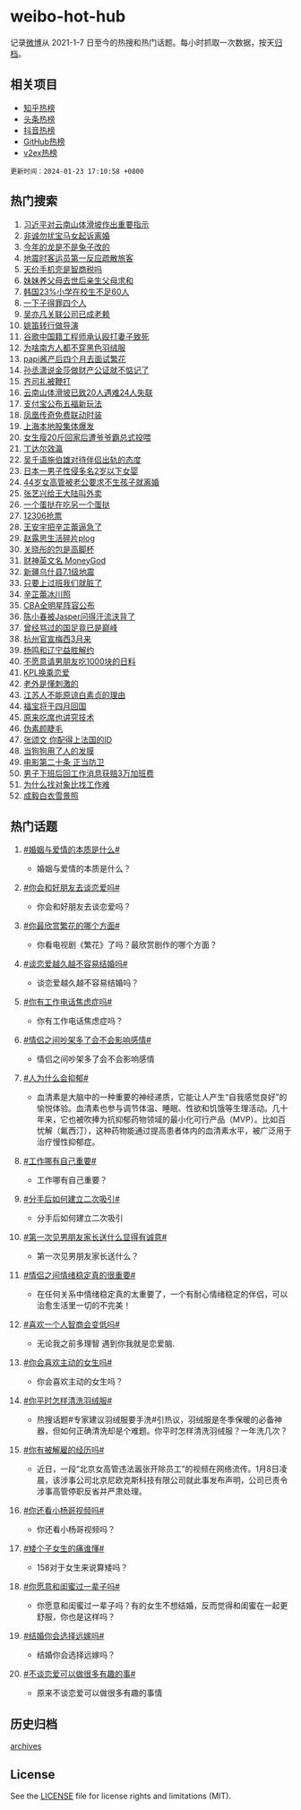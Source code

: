 # weibo-hot-hub

记录[微博](https://www.weibo.com)从 2021-1-7 日至今的热搜和热门话题。每小时抓取一次数据，按天[归档](archives)。

## 相关项目

- [知乎热榜](https://github.com/lonnyzhang423/zhihu-hot-hub)
- [头条热榜](https://github.com/lonnyzhang423/toutiao-hot-hub)
- [抖音热榜](https://github.com/lonnyzhang423/douyin-hot-hub)
- [GitHub热榜](https://github.com/lonnyzhang423/github-hot-hub)
- [v2ex热榜](https://github.com/lonnyzhang423/v2ex-hot-hub)


`更新时间：2024-01-23 17:10:58 +0800`

## 热门搜索

1. [习近平对云南山体滑坡作出重要指示](https://m.weibo.cn/search?containerid=100103type%3D1%26t%3D10%26q%3D%23%E4%B9%A0%E8%BF%91%E5%B9%B3%E5%AF%B9%E4%BA%91%E5%8D%97%E5%B1%B1%E4%BD%93%E6%BB%91%E5%9D%A1%E4%BD%9C%E5%87%BA%E9%87%8D%E8%A6%81%E6%8C%87%E7%A4%BA%23&stream_entry_id=51&isnewpage=1&extparam=seat%3D1%26c_type%3D51%26filter_type%3Drealtimehot%26pos%3D0%26cate%3D10103%26q%3D%2523%25E4%25B9%25A0%25E8%25BF%2591%25E5%25B9%25B3%25E5%25AF%25B9%25E4%25BA%2591%25E5%258D%2597%25E5%25B1%25B1%25E4%25BD%2593%25E6%25BB%2591%25E5%259D%25A1%25E4%25BD%259C%25E5%2587%25BA%25E9%2587%258D%25E8%25A6%2581%25E6%258C%2587%25E7%25A4%25BA%2523%26dgr%3D0%26stream_entry_id%3D51%26display_time%3D1706001057%26pre_seqid%3D170600105744890563217)
1. [非诚勿扰宝马女起诉离婚](https://m.weibo.cn/search?containerid=100103type%3D1%26t%3D10%26q%3D%E9%9D%9E%E8%AF%9A%E5%8B%BF%E6%89%B0%E5%AE%9D%E9%A9%AC%E5%A5%B3%E8%B5%B7%E8%AF%89%E7%A6%BB%E5%A9%9A&stream_entry_id=31&isnewpage=1&extparam=seat%3D1%26filter_type%3Drealtimehot%26realpos%3D1%26flag%3D1%26dgr%3D0%26stream_entry_id%3D31%26c_type%3D31%26pos%3D0%26cate%3D5001%26q%3D%25E9%259D%259E%25E8%25AF%259A%25E5%258B%25BF%25E6%2589%25B0%25E5%25AE%259D%25E9%25A9%25AC%25E5%25A5%25B3%25E8%25B5%25B7%25E8%25AF%2589%25E7%25A6%25BB%25E5%25A9%259A%26band_rank%3D1%26lcate%3D5001%26display_time%3D1706001057%26pre_seqid%3D170600105744890563217)
1. [今年的龙是不是兔子改的](https://m.weibo.cn/search?containerid=100103type%3D1%26t%3D10%26q%3D%23%E4%BB%8A%E5%B9%B4%E7%9A%84%E9%BE%99%E6%98%AF%E4%B8%8D%E6%98%AF%E5%85%94%E5%AD%90%E6%94%B9%E7%9A%84%23&stream_entry_id=31&isnewpage=1&extparam=seat%3D1%26filter_type%3Drealtimehot%26realpos%3D2%26flag%3D2%26dgr%3D0%26stream_entry_id%3D31%26c_type%3D31%26pos%3D1%26cate%3D5001%26q%3D%2523%25E4%25BB%258A%25E5%25B9%25B4%25E7%259A%2584%25E9%25BE%2599%25E6%2598%25AF%25E4%25B8%258D%25E6%2598%25AF%25E5%2585%2594%25E5%25AD%2590%25E6%2594%25B9%25E7%259A%2584%2523%26band_rank%3D2%26lcate%3D5001%26display_time%3D1706001057%26pre_seqid%3D170600105744890563217)
1. [地震时客运员第一反应疏散旅客](https://m.weibo.cn/search?containerid=100103type%3D1%26t%3D10%26q%3D%23%E5%9C%B0%E9%9C%87%E6%97%B6%E5%AE%A2%E8%BF%90%E5%91%98%E7%AC%AC%E4%B8%80%E5%8F%8D%E5%BA%94%E7%96%8F%E6%95%A3%E6%97%85%E5%AE%A2%23&stream_entry_id=31&isnewpage=1&extparam=seat%3D1%26filter_type%3Drealtimehot%26realpos%3D3%26flag%3D32768%26dgr%3D0%26stream_entry_id%3D31%26c_type%3D31%26pos%3D2%26cate%3D5001%26q%3D%2523%25E5%259C%25B0%25E9%259C%2587%25E6%2597%25B6%25E5%25AE%25A2%25E8%25BF%2590%25E5%2591%2598%25E7%25AC%25AC%25E4%25B8%2580%25E5%258F%258D%25E5%25BA%2594%25E7%2596%258F%25E6%2595%25A3%25E6%2597%2585%25E5%25AE%25A2%2523%26band_rank%3D3%26lcate%3D5001%26display_time%3D1706001057%26pre_seqid%3D170600105744890563217)
1. [天价手机壳是智商税吗](https://m.weibo.cn/search?containerid=100103type%3D1%26t%3D10%26q%3D%23%E5%A4%A9%E4%BB%B7%E6%89%8B%E6%9C%BA%E5%A3%B3%E6%98%AF%E6%99%BA%E5%95%86%E7%A8%8E%E5%90%97%23&stream_entry_id=31&isnewpage=1&extparam=seat%3D1%26filter_type%3Drealtimehot%26is_ad_pos%3D1%26dgr%3D0%26stream_entry_id%3D31%26adid%3D219832%26c_type%3D31%26pos%3D3%26cate%3D5001%26q%3D%2523%25E5%25A4%25A9%25E4%25BB%25B7%25E6%2589%258B%25E6%259C%25BA%25E5%25A3%25B3%25E6%2598%25AF%25E6%2599%25BA%25E5%2595%2586%25E7%25A8%258E%25E5%2590%2597%2523%26band_rank%3D4%26lcate%3D5001%26display_time%3D1706001057%26pre_seqid%3D170600105744890563217)
1. [妹妹养父母去世后亲生父母求和](https://m.weibo.cn/search?containerid=100103type%3D1%26t%3D10%26q%3D%E5%A6%B9%E5%A6%B9%E5%85%BB%E7%88%B6%E6%AF%8D%E5%8E%BB%E4%B8%96%E5%90%8E%E4%BA%B2%E7%94%9F%E7%88%B6%E6%AF%8D%E6%B1%82%E5%92%8C&stream_entry_id=31&isnewpage=1&extparam=seat%3D1%26filter_type%3Drealtimehot%26realpos%3D4%26flag%3D1%26dgr%3D0%26stream_entry_id%3D31%26c_type%3D31%26pos%3D4%26cate%3D5001%26q%3D%25E5%25A6%25B9%25E5%25A6%25B9%25E5%2585%25BB%25E7%2588%25B6%25E6%25AF%258D%25E5%258E%25BB%25E4%25B8%2596%25E5%2590%258E%25E4%25BA%25B2%25E7%2594%259F%25E7%2588%25B6%25E6%25AF%258D%25E6%25B1%2582%25E5%2592%258C%26band_rank%3D4%26lcate%3D5001%26display_time%3D1706001057%26pre_seqid%3D170600105744890563217)
1. [韩国23%小学在校生不足60人](https://m.weibo.cn/search?containerid=100103type%3D1%26t%3D10%26q%3D%23%E9%9F%A9%E5%9B%BD23%25%E5%B0%8F%E5%AD%A6%E5%9C%A8%E6%A0%A1%E7%94%9F%E4%B8%8D%E8%B6%B360%E4%BA%BA%23&stream_entry_id=31&isnewpage=1&extparam=seat%3D1%26filter_type%3Drealtimehot%26realpos%3D5%26flag%3D1%26dgr%3D0%26stream_entry_id%3D31%26c_type%3D31%26pos%3D5%26cate%3D5001%26q%3D%2523%25E9%259F%25A9%25E5%259B%25BD23%2525%25E5%25B0%258F%25E5%25AD%25A6%25E5%259C%25A8%25E6%25A0%25A1%25E7%2594%259F%25E4%25B8%258D%25E8%25B6%25B360%25E4%25BA%25BA%2523%26band_rank%3D5%26lcate%3D5001%26display_time%3D1706001057%26pre_seqid%3D170600105744890563217)
1. [一下子得罪四个人](https://m.weibo.cn/search?containerid=100103type%3D1%26t%3D10%26q%3D%E4%B8%80%E4%B8%8B%E5%AD%90%E5%BE%97%E7%BD%AA%E5%9B%9B%E4%B8%AA%E4%BA%BA&stream_entry_id=31&isnewpage=1&extparam=seat%3D1%26filter_type%3Drealtimehot%26realpos%3D6%26flag%3D2%26dgr%3D0%26stream_entry_id%3D31%26c_type%3D31%26pos%3D6%26cate%3D5001%26q%3D%25E4%25B8%2580%25E4%25B8%258B%25E5%25AD%2590%25E5%25BE%2597%25E7%25BD%25AA%25E5%259B%259B%25E4%25B8%25AA%25E4%25BA%25BA%26band_rank%3D6%26lcate%3D5001%26display_time%3D1706001057%26pre_seqid%3D170600105744890563217)
1. [吴亦凡关联公司已成老赖](https://m.weibo.cn/search?containerid=100103type%3D1%26t%3D10%26q%3D%23%E5%90%B4%E4%BA%A6%E5%87%A1%E5%85%B3%E8%81%94%E5%85%AC%E5%8F%B8%E5%B7%B2%E6%88%90%E8%80%81%E8%B5%96%23&stream_entry_id=31&isnewpage=1&extparam=seat%3D1%26filter_type%3Drealtimehot%26realpos%3D7%26flag%3D1%26dgr%3D0%26stream_entry_id%3D31%26c_type%3D31%26pos%3D7%26cate%3D5001%26q%3D%2523%25E5%2590%25B4%25E4%25BA%25A6%25E5%2587%25A1%25E5%2585%25B3%25E8%2581%2594%25E5%2585%25AC%25E5%258F%25B8%25E5%25B7%25B2%25E6%2588%2590%25E8%2580%2581%25E8%25B5%2596%2523%26band_rank%3D7%26lcate%3D5001%26display_time%3D1706001057%26pre_seqid%3D170600105744890563217)
1. [姚笛转行做导演](https://m.weibo.cn/search?containerid=100103type%3D1%26t%3D10%26q%3D%E5%A7%9A%E7%AC%9B%E8%BD%AC%E8%A1%8C%E5%81%9A%E5%AF%BC%E6%BC%94&stream_entry_id=31&isnewpage=1&extparam=seat%3D1%26filter_type%3Drealtimehot%26realpos%3D8%26flag%3D1%26dgr%3D0%26stream_entry_id%3D31%26c_type%3D31%26pos%3D8%26cate%3D5001%26q%3D%25E5%25A7%259A%25E7%25AC%259B%25E8%25BD%25AC%25E8%25A1%258C%25E5%2581%259A%25E5%25AF%25BC%25E6%25BC%2594%26band_rank%3D8%26lcate%3D5001%26display_time%3D1706001057%26pre_seqid%3D170600105744890563217)
1. [谷歌中国籍工程师承认殴打妻子致死](https://m.weibo.cn/search?containerid=100103type%3D1%26t%3D10%26q%3D%23%E8%B0%B7%E6%AD%8C%E4%B8%AD%E5%9B%BD%E7%B1%8D%E5%B7%A5%E7%A8%8B%E5%B8%88%E6%89%BF%E8%AE%A4%E6%AE%B4%E6%89%93%E5%A6%BB%E5%AD%90%E8%87%B4%E6%AD%BB%23&stream_entry_id=31&isnewpage=1&extparam=seat%3D1%26filter_type%3Drealtimehot%26realpos%3D9%26flag%3D0%26dgr%3D0%26stream_entry_id%3D31%26c_type%3D31%26pos%3D9%26cate%3D5001%26q%3D%2523%25E8%25B0%25B7%25E6%25AD%258C%25E4%25B8%25AD%25E5%259B%25BD%25E7%25B1%258D%25E5%25B7%25A5%25E7%25A8%258B%25E5%25B8%2588%25E6%2589%25BF%25E8%25AE%25A4%25E6%25AE%25B4%25E6%2589%2593%25E5%25A6%25BB%25E5%25AD%2590%25E8%2587%25B4%25E6%25AD%25BB%2523%26band_rank%3D9%26lcate%3D5001%26display_time%3D1706001057%26pre_seqid%3D170600105744890563217)
1. [为啥南方人都不穿黑色羽绒服](https://m.weibo.cn/search?containerid=100103type%3D1%26t%3D10%26q%3D%23%E4%B8%BA%E5%95%A5%E5%8D%97%E6%96%B9%E4%BA%BA%E9%83%BD%E4%B8%8D%E7%A9%BF%E9%BB%91%E8%89%B2%E7%BE%BD%E7%BB%92%E6%9C%8D%23&stream_entry_id=31&isnewpage=1&extparam=seat%3D1%26filter_type%3Drealtimehot%26realpos%3D10%26flag%3D0%26dgr%3D0%26stream_entry_id%3D31%26c_type%3D31%26pos%3D10%26cate%3D5001%26q%3D%2523%25E4%25B8%25BA%25E5%2595%25A5%25E5%258D%2597%25E6%2596%25B9%25E4%25BA%25BA%25E9%2583%25BD%25E4%25B8%258D%25E7%25A9%25BF%25E9%25BB%2591%25E8%2589%25B2%25E7%25BE%25BD%25E7%25BB%2592%25E6%259C%258D%2523%26band_rank%3D10%26lcate%3D5001%26display_time%3D1706001057%26pre_seqid%3D170600105744890563217)
1. [papi酱产后四个月去面试繁花](https://m.weibo.cn/search?containerid=100103type%3D1%26t%3D10%26q%3D%23papi%E9%85%B1%E4%BA%A7%E5%90%8E%E5%9B%9B%E4%B8%AA%E6%9C%88%E5%8E%BB%E9%9D%A2%E8%AF%95%E7%B9%81%E8%8A%B1%23&stream_entry_id=31&isnewpage=1&extparam=seat%3D1%26filter_type%3Drealtimehot%26realpos%3D11%26flag%3D2%26dgr%3D0%26stream_entry_id%3D31%26c_type%3D31%26pos%3D11%26cate%3D5001%26q%3D%2523papi%25E9%2585%25B1%25E4%25BA%25A7%25E5%2590%258E%25E5%259B%259B%25E4%25B8%25AA%25E6%259C%2588%25E5%258E%25BB%25E9%259D%25A2%25E8%25AF%2595%25E7%25B9%2581%25E8%258A%25B1%2523%26band_rank%3D11%26lcate%3D5001%26display_time%3D1706001057%26pre_seqid%3D170600105744890563217)
1. [孙丞潇说金莎做财产公证就不惦记了](https://m.weibo.cn/search?containerid=100103type%3D1%26t%3D10%26q%3D%23%E5%AD%99%E4%B8%9E%E6%BD%87%E8%AF%B4%E9%87%91%E8%8E%8E%E5%81%9A%E8%B4%A2%E4%BA%A7%E5%85%AC%E8%AF%81%E5%B0%B1%E4%B8%8D%E6%83%A6%E8%AE%B0%E4%BA%86%23&stream_entry_id=31&isnewpage=1&extparam=seat%3D1%26filter_type%3Drealtimehot%26realpos%3D12%26flag%3D2%26dgr%3D0%26stream_entry_id%3D31%26c_type%3D31%26pos%3D12%26cate%3D5001%26q%3D%2523%25E5%25AD%2599%25E4%25B8%259E%25E6%25BD%2587%25E8%25AF%25B4%25E9%2587%2591%25E8%258E%258E%25E5%2581%259A%25E8%25B4%25A2%25E4%25BA%25A7%25E5%2585%25AC%25E8%25AF%2581%25E5%25B0%25B1%25E4%25B8%258D%25E6%2583%25A6%25E8%25AE%25B0%25E4%25BA%2586%2523%26band_rank%3D12%26lcate%3D5001%26display_time%3D1706001057%26pre_seqid%3D170600105744890563217)
1. [齐司礼被鞭打](https://m.weibo.cn/search?containerid=100103type%3D1%26t%3D10%26q%3D%E9%BD%90%E5%8F%B8%E7%A4%BC%E8%A2%AB%E9%9E%AD%E6%89%93&stream_entry_id=31&isnewpage=1&extparam=seat%3D1%26filter_type%3Drealtimehot%26realpos%3D13%26flag%3D1%26dgr%3D0%26stream_entry_id%3D31%26c_type%3D31%26pos%3D13%26cate%3D5001%26q%3D%25E9%25BD%2590%25E5%258F%25B8%25E7%25A4%25BC%25E8%25A2%25AB%25E9%259E%25AD%25E6%2589%2593%26band_rank%3D13%26lcate%3D5001%26display_time%3D1706001057%26pre_seqid%3D170600105744890563217)
1. [云南山体滑坡已致20人遇难24人失联](https://m.weibo.cn/search?containerid=100103type%3D1%26t%3D10%26q%3D%23%E4%BA%91%E5%8D%97%E5%B1%B1%E4%BD%93%E6%BB%91%E5%9D%A1%E5%B7%B2%E8%87%B420%E4%BA%BA%E9%81%87%E9%9A%BE24%E4%BA%BA%E5%A4%B1%E8%81%94%23&stream_entry_id=31&isnewpage=1&extparam=seat%3D1%26filter_type%3Drealtimehot%26realpos%3D14%26flag%3D1%26dgr%3D0%26stream_entry_id%3D31%26c_type%3D31%26pos%3D14%26cate%3D5001%26q%3D%2523%25E4%25BA%2591%25E5%258D%2597%25E5%25B1%25B1%25E4%25BD%2593%25E6%25BB%2591%25E5%259D%25A1%25E5%25B7%25B2%25E8%2587%25B420%25E4%25BA%25BA%25E9%2581%2587%25E9%259A%25BE24%25E4%25BA%25BA%25E5%25A4%25B1%25E8%2581%2594%2523%26band_rank%3D14%26lcate%3D5001%26display_time%3D1706001057%26pre_seqid%3D170600105744890563217)
1. [支付宝公布五福新玩法](https://m.weibo.cn/search?containerid=100103type%3D1%26t%3D10%26q%3D%23%E6%94%AF%E4%BB%98%E5%AE%9D%E5%85%AC%E5%B8%83%E4%BA%94%E7%A6%8F%E6%96%B0%E7%8E%A9%E6%B3%95%23&stream_entry_id=31&isnewpage=1&extparam=seat%3D1%26filter_type%3Drealtimehot%26realpos%3D15%26flag%3D0%26dgr%3D0%26stream_entry_id%3D31%26adid%3D219821%26c_type%3D31%26pos%3D15%26cate%3D5001%26q%3D%2523%25E6%2594%25AF%25E4%25BB%2598%25E5%25AE%259D%25E5%2585%25AC%25E5%25B8%2583%25E4%25BA%2594%25E7%25A6%258F%25E6%2596%25B0%25E7%258E%25A9%25E6%25B3%2595%2523%26band_rank%3D15%26lcate%3D5001%26display_time%3D1706001057%26pre_seqid%3D170600105744890563217)
1. [凤凰传奇免费联动时装](https://m.weibo.cn/search?containerid=100103type%3D1%26t%3D10%26q%3D%23%E5%87%A4%E5%87%B0%E4%BC%A0%E5%A5%87%E5%85%8D%E8%B4%B9%E8%81%94%E5%8A%A8%E6%97%B6%E8%A3%85%23&stream_entry_id=31&isnewpage=1&extparam=seat%3D1%26filter_type%3Drealtimehot%26realpos%3D16%26flag%3D1%26dgr%3D0%26stream_entry_id%3D31%26c_type%3D31%26pos%3D16%26cate%3D5001%26q%3D%2523%25E5%2587%25A4%25E5%2587%25B0%25E4%25BC%25A0%25E5%25A5%2587%25E5%2585%258D%25E8%25B4%25B9%25E8%2581%2594%25E5%258A%25A8%25E6%2597%25B6%25E8%25A3%2585%2523%26band_rank%3D16%26lcate%3D5001%26display_time%3D1706001057%26pre_seqid%3D170600105744890563217)
1. [上海本地股集体爆发](https://m.weibo.cn/search?containerid=100103type%3D1%26t%3D10%26q%3D%23%E4%B8%8A%E6%B5%B7%E6%9C%AC%E5%9C%B0%E8%82%A1%E9%9B%86%E4%BD%93%E7%88%86%E5%8F%91%23&stream_entry_id=31&isnewpage=1&extparam=seat%3D1%26filter_type%3Drealtimehot%26realpos%3D17%26flag%3D0%26dgr%3D0%26stream_entry_id%3D31%26c_type%3D31%26pos%3D17%26cate%3D5001%26q%3D%2523%25E4%25B8%258A%25E6%25B5%25B7%25E6%259C%25AC%25E5%259C%25B0%25E8%2582%25A1%25E9%259B%2586%25E4%25BD%2593%25E7%2588%2586%25E5%258F%2591%2523%26band_rank%3D17%26lcate%3D5001%26display_time%3D1706001057%26pre_seqid%3D170600105744890563217)
1. [女生瘦20斤回家后遭爷爷霸总式投喂](https://m.weibo.cn/search?containerid=100103type%3D1%26t%3D10%26q%3D%23%E5%A5%B3%E7%94%9F%E7%98%A620%E6%96%A4%E5%9B%9E%E5%AE%B6%E5%90%8E%E9%81%AD%E7%88%B7%E7%88%B7%E9%9C%B8%E6%80%BB%E5%BC%8F%E6%8A%95%E5%96%82%23&stream_entry_id=31&isnewpage=1&extparam=seat%3D1%26filter_type%3Drealtimehot%26realpos%3D18%26flag%3D32768%26dgr%3D0%26stream_entry_id%3D31%26c_type%3D31%26pos%3D18%26cate%3D5001%26q%3D%2523%25E5%25A5%25B3%25E7%2594%259F%25E7%2598%25A620%25E6%2596%25A4%25E5%259B%259E%25E5%25AE%25B6%25E5%2590%258E%25E9%2581%25AD%25E7%2588%25B7%25E7%2588%25B7%25E9%259C%25B8%25E6%2580%25BB%25E5%25BC%258F%25E6%258A%2595%25E5%2596%2582%2523%26band_rank%3D18%26lcate%3D5001%26display_time%3D1706001057%26pre_seqid%3D170600105744890563217)
1. [丁达尔效瀛](https://m.weibo.cn/search?containerid=100103type%3D1%26t%3D10%26q%3D%E4%B8%81%E8%BE%BE%E5%B0%94%E6%95%88%E7%80%9B&stream_entry_id=31&isnewpage=1&extparam=seat%3D1%26filter_type%3Drealtimehot%26realpos%3D19%26flag%3D1%26dgr%3D0%26stream_entry_id%3D31%26c_type%3D31%26pos%3D19%26cate%3D5001%26q%3D%25E4%25B8%2581%25E8%25BE%25BE%25E5%25B0%2594%25E6%2595%2588%25E7%2580%259B%26band_rank%3D19%26lcate%3D5001%26display_time%3D1706001057%26pre_seqid%3D170600105744890563217)
1. [吴千语施伯雄对待伴侣出轨的态度](https://m.weibo.cn/search?containerid=100103type%3D1%26t%3D10%26q%3D%23%E5%90%B4%E5%8D%83%E8%AF%AD%E6%96%BD%E4%BC%AF%E9%9B%84%E5%AF%B9%E5%BE%85%E4%BC%B4%E4%BE%A3%E5%87%BA%E8%BD%A8%E7%9A%84%E6%80%81%E5%BA%A6%23&stream_entry_id=31&isnewpage=1&extparam=seat%3D1%26filter_type%3Drealtimehot%26realpos%3D20%26flag%3D1%26dgr%3D0%26stream_entry_id%3D31%26c_type%3D31%26pos%3D20%26cate%3D5001%26q%3D%2523%25E5%2590%25B4%25E5%258D%2583%25E8%25AF%25AD%25E6%2596%25BD%25E4%25BC%25AF%25E9%259B%2584%25E5%25AF%25B9%25E5%25BE%2585%25E4%25BC%25B4%25E4%25BE%25A3%25E5%2587%25BA%25E8%25BD%25A8%25E7%259A%2584%25E6%2580%2581%25E5%25BA%25A6%2523%26band_rank%3D20%26lcate%3D5001%26display_time%3D1706001057%26pre_seqid%3D170600105744890563217)
1. [日本一男子性侵多名2岁以下女婴](https://m.weibo.cn/search?containerid=100103type%3D1%26t%3D10%26q%3D%23%E6%97%A5%E6%9C%AC%E4%B8%80%E7%94%B7%E5%AD%90%E6%80%A7%E4%BE%B5%E5%A4%9A%E5%90%8D2%E5%B2%81%E4%BB%A5%E4%B8%8B%E5%A5%B3%E5%A9%B4%23&stream_entry_id=31&isnewpage=1&extparam=seat%3D1%26filter_type%3Drealtimehot%26realpos%3D21%26flag%3D1%26dgr%3D0%26stream_entry_id%3D31%26c_type%3D31%26pos%3D21%26cate%3D5001%26q%3D%2523%25E6%2597%25A5%25E6%259C%25AC%25E4%25B8%2580%25E7%2594%25B7%25E5%25AD%2590%25E6%2580%25A7%25E4%25BE%25B5%25E5%25A4%259A%25E5%2590%258D2%25E5%25B2%2581%25E4%25BB%25A5%25E4%25B8%258B%25E5%25A5%25B3%25E5%25A9%25B4%2523%26band_rank%3D21%26lcate%3D5001%26display_time%3D1706001057%26pre_seqid%3D170600105744890563217)
1. [44岁女高管被老公要求不生孩子就离婚](https://m.weibo.cn/search?containerid=100103type%3D1%26t%3D10%26q%3D%2344%E5%B2%81%E5%A5%B3%E9%AB%98%E7%AE%A1%E8%A2%AB%E8%80%81%E5%85%AC%E8%A6%81%E6%B1%82%E4%B8%8D%E7%94%9F%E5%AD%A9%E5%AD%90%E5%B0%B1%E7%A6%BB%E5%A9%9A%23&stream_entry_id=31&isnewpage=1&extparam=seat%3D1%26filter_type%3Drealtimehot%26realpos%3D22%26flag%3D0%26dgr%3D0%26stream_entry_id%3D31%26c_type%3D31%26pos%3D22%26cate%3D5001%26q%3D%252344%25E5%25B2%2581%25E5%25A5%25B3%25E9%25AB%2598%25E7%25AE%25A1%25E8%25A2%25AB%25E8%2580%2581%25E5%2585%25AC%25E8%25A6%2581%25E6%25B1%2582%25E4%25B8%258D%25E7%2594%259F%25E5%25AD%25A9%25E5%25AD%2590%25E5%25B0%25B1%25E7%25A6%25BB%25E5%25A9%259A%2523%26band_rank%3D22%26lcate%3D5001%26display_time%3D1706001057%26pre_seqid%3D170600105744890563217)
1. [张艺兴给王大陆叫外卖](https://m.weibo.cn/search?containerid=100103type%3D1%26t%3D10%26q%3D%23%E5%BC%A0%E8%89%BA%E5%85%B4%E7%BB%99%E7%8E%8B%E5%A4%A7%E9%99%86%E5%8F%AB%E5%A4%96%E5%8D%96%23&stream_entry_id=31&isnewpage=1&extparam=seat%3D1%26filter_type%3Drealtimehot%26realpos%3D23%26flag%3D1%26dgr%3D0%26stream_entry_id%3D31%26c_type%3D31%26pos%3D23%26cate%3D5001%26q%3D%2523%25E5%25BC%25A0%25E8%2589%25BA%25E5%2585%25B4%25E7%25BB%2599%25E7%258E%258B%25E5%25A4%25A7%25E9%2599%2586%25E5%258F%25AB%25E5%25A4%2596%25E5%258D%2596%2523%26band_rank%3D23%26lcate%3D5001%26display_time%3D1706001057%26pre_seqid%3D170600105744890563217)
1. [一个蛋挞在吃另一个蛋挞](https://m.weibo.cn/search?containerid=100103type%3D1%26t%3D10%26q%3D%E4%B8%80%E4%B8%AA%E8%9B%8B%E6%8C%9E%E5%9C%A8%E5%90%83%E5%8F%A6%E4%B8%80%E4%B8%AA%E8%9B%8B%E6%8C%9E&stream_entry_id=31&isnewpage=1&extparam=seat%3D1%26filter_type%3Drealtimehot%26realpos%3D24%26flag%3D0%26dgr%3D0%26stream_entry_id%3D31%26c_type%3D31%26pos%3D24%26cate%3D5001%26q%3D%25E4%25B8%2580%25E4%25B8%25AA%25E8%259B%258B%25E6%258C%259E%25E5%259C%25A8%25E5%2590%2583%25E5%258F%25A6%25E4%25B8%2580%25E4%25B8%25AA%25E8%259B%258B%25E6%258C%259E%26band_rank%3D24%26lcate%3D5001%26display_time%3D1706001057%26pre_seqid%3D170600105744890563217)
1. [12306抢票](https://m.weibo.cn/search?containerid=100103type%3D1%26t%3D10%26q%3D12306%E6%8A%A2%E7%A5%A8&stream_entry_id=31&isnewpage=1&extparam=seat%3D1%26filter_type%3Drealtimehot%26realpos%3D25%26flag%3D0%26dgr%3D0%26stream_entry_id%3D31%26c_type%3D31%26pos%3D25%26cate%3D5001%26q%3D12306%25E6%258A%25A2%25E7%25A5%25A8%26band_rank%3D25%26lcate%3D5001%26display_time%3D1706001057%26pre_seqid%3D170600105744890563217)
1. [王安宇把辛芷蕾逼急了](https://m.weibo.cn/search?containerid=100103type%3D1%26t%3D10%26q%3D%23%E7%8E%8B%E5%AE%89%E5%AE%87%E6%8A%8A%E8%BE%9B%E8%8A%B7%E8%95%BE%E9%80%BC%E6%80%A5%E4%BA%86%23&stream_entry_id=31&isnewpage=1&extparam=seat%3D1%26filter_type%3Drealtimehot%26realpos%3D26%26flag%3D0%26dgr%3D0%26stream_entry_id%3D31%26c_type%3D31%26pos%3D26%26cate%3D5001%26q%3D%2523%25E7%258E%258B%25E5%25AE%2589%25E5%25AE%2587%25E6%258A%258A%25E8%25BE%259B%25E8%258A%25B7%25E8%2595%25BE%25E9%2580%25BC%25E6%2580%25A5%25E4%25BA%2586%2523%26band_rank%3D26%26lcate%3D5001%26display_time%3D1706001057%26pre_seqid%3D170600105744890563217)
1. [赵露思生活碎片plog](https://m.weibo.cn/search?containerid=100103type%3D1%26t%3D10%26q%3D%23%E8%B5%B5%E9%9C%B2%E6%80%9D%E7%94%9F%E6%B4%BB%E7%A2%8E%E7%89%87plog%23&stream_entry_id=31&isnewpage=1&extparam=seat%3D1%26filter_type%3Drealtimehot%26realpos%3D27%26flag%3D1%26dgr%3D0%26stream_entry_id%3D31%26c_type%3D31%26pos%3D27%26cate%3D5001%26q%3D%2523%25E8%25B5%25B5%25E9%259C%25B2%25E6%2580%259D%25E7%2594%259F%25E6%25B4%25BB%25E7%25A2%258E%25E7%2589%2587plog%2523%26band_rank%3D27%26lcate%3D5001%26display_time%3D1706001057%26pre_seqid%3D170600105744890563217)
1. [关晓彤的包是高脚杯](https://m.weibo.cn/search?containerid=100103type%3D1%26t%3D10%26q%3D%23%E5%85%B3%E6%99%93%E5%BD%A4%E7%9A%84%E5%8C%85%E6%98%AF%E9%AB%98%E8%84%9A%E6%9D%AF%23&stream_entry_id=31&isnewpage=1&extparam=seat%3D1%26filter_type%3Drealtimehot%26realpos%3D28%26flag%3D0%26dgr%3D0%26stream_entry_id%3D31%26c_type%3D31%26pos%3D28%26cate%3D5001%26q%3D%2523%25E5%2585%25B3%25E6%2599%2593%25E5%25BD%25A4%25E7%259A%2584%25E5%258C%2585%25E6%2598%25AF%25E9%25AB%2598%25E8%2584%259A%25E6%259D%25AF%2523%26band_rank%3D28%26lcate%3D5001%26display_time%3D1706001057%26pre_seqid%3D170600105744890563217)
1. [财神英文名 MoneyGod](https://m.weibo.cn/search?containerid=100103type%3D1%26t%3D10%26q%3D%E8%B4%A2%E7%A5%9E%E8%8B%B1%E6%96%87%E5%90%8D+MoneyGod&stream_entry_id=31&isnewpage=1&extparam=seat%3D1%26filter_type%3Drealtimehot%26realpos%3D29%26flag%3D1%26dgr%3D0%26stream_entry_id%3D31%26c_type%3D31%26pos%3D29%26cate%3D5001%26q%3D%25E8%25B4%25A2%25E7%25A5%259E%25E8%258B%25B1%25E6%2596%2587%25E5%2590%258D%2520MoneyGod%26band_rank%3D29%26lcate%3D5001%26display_time%3D1706001057%26pre_seqid%3D170600105744890563217)
1. [新疆乌什县7.1级地震](https://m.weibo.cn/search?containerid=100103type%3D1%26t%3D10%26q%3D%23%E6%96%B0%E7%96%86%E4%B9%8C%E4%BB%80%E5%8E%BF7.1%E7%BA%A7%E5%9C%B0%E9%9C%87%23&stream_entry_id=31&isnewpage=1&extparam=seat%3D1%26filter_type%3Drealtimehot%26realpos%3D30%26flag%3D0%26dgr%3D0%26stream_entry_id%3D31%26c_type%3D31%26pos%3D30%26cate%3D5001%26q%3D%2523%25E6%2596%25B0%25E7%2596%2586%25E4%25B9%258C%25E4%25BB%2580%25E5%258E%25BF7.1%25E7%25BA%25A7%25E5%259C%25B0%25E9%259C%2587%2523%26band_rank%3D30%26lcate%3D5001%26display_time%3D1706001057%26pre_seqid%3D170600105744890563217)
1. [只要上过班我们就脏了](https://m.weibo.cn/search?containerid=100103type%3D1%26t%3D10%26q%3D%E5%8F%AA%E8%A6%81%E4%B8%8A%E8%BF%87%E7%8F%AD%E6%88%91%E4%BB%AC%E5%B0%B1%E8%84%8F%E4%BA%86&stream_entry_id=31&isnewpage=1&extparam=seat%3D1%26filter_type%3Drealtimehot%26realpos%3D31%26flag%3D0%26dgr%3D0%26stream_entry_id%3D31%26c_type%3D31%26pos%3D31%26cate%3D5001%26q%3D%25E5%258F%25AA%25E8%25A6%2581%25E4%25B8%258A%25E8%25BF%2587%25E7%258F%25AD%25E6%2588%2591%25E4%25BB%25AC%25E5%25B0%25B1%25E8%2584%258F%25E4%25BA%2586%26band_rank%3D31%26lcate%3D5001%26display_time%3D1706001057%26pre_seqid%3D170600105744890563217)
1. [辛芷蕾冰川照](https://m.weibo.cn/search?containerid=100103type%3D1%26t%3D10%26q%3D%23%E8%BE%9B%E8%8A%B7%E8%95%BE%E5%86%B0%E5%B7%9D%E7%85%A7%23&stream_entry_id=31&isnewpage=1&extparam=seat%3D1%26filter_type%3Drealtimehot%26realpos%3D32%26flag%3D1%26dgr%3D0%26stream_entry_id%3D31%26c_type%3D31%26pos%3D32%26cate%3D5001%26q%3D%2523%25E8%25BE%259B%25E8%258A%25B7%25E8%2595%25BE%25E5%2586%25B0%25E5%25B7%259D%25E7%2585%25A7%2523%26band_rank%3D32%26lcate%3D5001%26display_time%3D1706001057%26pre_seqid%3D170600105744890563217)
1. [CBA全明星阵容公布](https://m.weibo.cn/search?containerid=100103type%3D1%26t%3D10%26q%3D%23CBA%E5%85%A8%E6%98%8E%E6%98%9F%E9%98%B5%E5%AE%B9%E5%85%AC%E5%B8%83%23&stream_entry_id=31&isnewpage=1&extparam=seat%3D1%26filter_type%3Drealtimehot%26realpos%3D33%26flag%3D1%26dgr%3D0%26stream_entry_id%3D31%26c_type%3D31%26pos%3D33%26cate%3D5001%26q%3D%2523CBA%25E5%2585%25A8%25E6%2598%258E%25E6%2598%259F%25E9%2598%25B5%25E5%25AE%25B9%25E5%2585%25AC%25E5%25B8%2583%2523%26band_rank%3D33%26lcate%3D5001%26display_time%3D1706001057%26pre_seqid%3D170600105744890563217)
1. [陈小春被Jasper问得汗流浃背了](https://m.weibo.cn/search?containerid=100103type%3D1%26t%3D10%26q%3D%23%E9%99%88%E5%B0%8F%E6%98%A5%E8%A2%ABJasper%E9%97%AE%E5%BE%97%E6%B1%97%E6%B5%81%E6%B5%83%E8%83%8C%E4%BA%86%23&stream_entry_id=31&isnewpage=1&extparam=seat%3D1%26filter_type%3Drealtimehot%26realpos%3D34%26flag%3D1%26dgr%3D0%26stream_entry_id%3D31%26c_type%3D31%26pos%3D34%26cate%3D5001%26q%3D%2523%25E9%2599%2588%25E5%25B0%258F%25E6%2598%25A5%25E8%25A2%25ABJasper%25E9%2597%25AE%25E5%25BE%2597%25E6%25B1%2597%25E6%25B5%2581%25E6%25B5%2583%25E8%2583%258C%25E4%25BA%2586%2523%26band_rank%3D34%26lcate%3D5001%26display_time%3D1706001057%26pre_seqid%3D170600105744890563217)
1. [曾经骂过的国足竟已是巅峰](https://m.weibo.cn/search?containerid=100103type%3D1%26t%3D10%26q%3D%23%E6%9B%BE%E7%BB%8F%E9%AA%82%E8%BF%87%E7%9A%84%E5%9B%BD%E8%B6%B3%E7%AB%9F%E5%B7%B2%E6%98%AF%E5%B7%85%E5%B3%B0%23&stream_entry_id=31&isnewpage=1&extparam=seat%3D1%26filter_type%3Drealtimehot%26realpos%3D35%26flag%3D1%26dgr%3D0%26stream_entry_id%3D31%26c_type%3D31%26pos%3D35%26cate%3D5001%26q%3D%2523%25E6%259B%25BE%25E7%25BB%258F%25E9%25AA%2582%25E8%25BF%2587%25E7%259A%2584%25E5%259B%25BD%25E8%25B6%25B3%25E7%25AB%259F%25E5%25B7%25B2%25E6%2598%25AF%25E5%25B7%2585%25E5%25B3%25B0%2523%26band_rank%3D35%26lcate%3D5001%26display_time%3D1706001057%26pre_seqid%3D170600105744890563217)
1. [杭州官宣梅西3月来](https://m.weibo.cn/search?containerid=100103type%3D1%26t%3D10%26q%3D%23%E6%9D%AD%E5%B7%9E%E5%AE%98%E5%AE%A3%E6%A2%85%E8%A5%BF3%E6%9C%88%E6%9D%A5%23&stream_entry_id=31&isnewpage=1&extparam=seat%3D1%26filter_type%3Drealtimehot%26realpos%3D36%26flag%3D1%26dgr%3D0%26stream_entry_id%3D31%26c_type%3D31%26pos%3D36%26cate%3D5001%26q%3D%2523%25E6%259D%25AD%25E5%25B7%259E%25E5%25AE%2598%25E5%25AE%25A3%25E6%25A2%2585%25E8%25A5%25BF3%25E6%259C%2588%25E6%259D%25A5%2523%26band_rank%3D36%26lcate%3D5001%26display_time%3D1706001057%26pre_seqid%3D170600105744890563217)
1. [杨鸣和辽宁益胜解约](https://m.weibo.cn/search?containerid=100103type%3D1%26t%3D10%26q%3D%23%E6%9D%A8%E9%B8%A3%E5%92%8C%E8%BE%BD%E5%AE%81%E7%9B%8A%E8%83%9C%E8%A7%A3%E7%BA%A6%23&stream_entry_id=31&isnewpage=1&extparam=seat%3D1%26filter_type%3Drealtimehot%26realpos%3D37%26flag%3D1%26dgr%3D0%26stream_entry_id%3D31%26c_type%3D31%26pos%3D37%26cate%3D5001%26q%3D%2523%25E6%259D%25A8%25E9%25B8%25A3%25E5%2592%258C%25E8%25BE%25BD%25E5%25AE%2581%25E7%259B%258A%25E8%2583%259C%25E8%25A7%25A3%25E7%25BA%25A6%2523%26band_rank%3D37%26lcate%3D5001%26display_time%3D1706001057%26pre_seqid%3D170600105744890563217)
1. [不愿意请男朋友吃1000块的日料](https://m.weibo.cn/search?containerid=100103type%3D1%26t%3D10%26q%3D%E4%B8%8D%E6%84%BF%E6%84%8F%E8%AF%B7%E7%94%B7%E6%9C%8B%E5%8F%8B%E5%90%831000%E5%9D%97%E7%9A%84%E6%97%A5%E6%96%99&stream_entry_id=31&isnewpage=1&extparam=seat%3D1%26filter_type%3Drealtimehot%26realpos%3D38%26flag%3D0%26dgr%3D0%26stream_entry_id%3D31%26c_type%3D31%26pos%3D38%26cate%3D5001%26q%3D%25E4%25B8%258D%25E6%2584%25BF%25E6%2584%258F%25E8%25AF%25B7%25E7%2594%25B7%25E6%259C%258B%25E5%258F%258B%25E5%2590%25831000%25E5%259D%2597%25E7%259A%2584%25E6%2597%25A5%25E6%2596%2599%26band_rank%3D38%26lcate%3D5001%26display_time%3D1706001057%26pre_seqid%3D170600105744890563217)
1. [KPL换乘恋爱](https://m.weibo.cn/search?containerid=100103type%3D1%26t%3D10%26q%3D%23KPL%E6%8D%A2%E4%B9%98%E6%81%8B%E7%88%B1%23&stream_entry_id=31&isnewpage=1&extparam=seat%3D1%26filter_type%3Drealtimehot%26realpos%3D39%26flag%3D1%26dgr%3D0%26stream_entry_id%3D31%26c_type%3D31%26pos%3D39%26cate%3D5001%26q%3D%2523KPL%25E6%258D%25A2%25E4%25B9%2598%25E6%2581%258B%25E7%2588%25B1%2523%26band_rank%3D39%26lcate%3D5001%26display_time%3D1706001057%26pre_seqid%3D170600105744890563217)
1. [老外是懂刺激的](https://m.weibo.cn/search?containerid=100103type%3D1%26t%3D10%26q%3D%E8%80%81%E5%A4%96%E6%98%AF%E6%87%82%E5%88%BA%E6%BF%80%E7%9A%84&stream_entry_id=31&isnewpage=1&extparam=seat%3D1%26filter_type%3Drealtimehot%26realpos%3D40%26flag%3D1%26dgr%3D0%26stream_entry_id%3D31%26c_type%3D31%26pos%3D40%26cate%3D5001%26q%3D%25E8%2580%2581%25E5%25A4%2596%25E6%2598%25AF%25E6%2587%2582%25E5%2588%25BA%25E6%25BF%2580%25E7%259A%2584%26band_rank%3D40%26lcate%3D5001%26display_time%3D1706001057%26pre_seqid%3D170600105744890563217)
1. [江苏人不能原谅白素贞的理由](https://m.weibo.cn/search?containerid=100103type%3D1%26t%3D10%26q%3D%23%E6%B1%9F%E8%8B%8F%E4%BA%BA%E4%B8%8D%E8%83%BD%E5%8E%9F%E8%B0%85%E7%99%BD%E7%B4%A0%E8%B4%9E%E7%9A%84%E7%90%86%E7%94%B1%23&stream_entry_id=31&isnewpage=1&extparam=seat%3D1%26filter_type%3Drealtimehot%26realpos%3D41%26flag%3D1%26dgr%3D0%26stream_entry_id%3D31%26c_type%3D31%26pos%3D41%26cate%3D5001%26q%3D%2523%25E6%25B1%259F%25E8%258B%258F%25E4%25BA%25BA%25E4%25B8%258D%25E8%2583%25BD%25E5%258E%259F%25E8%25B0%2585%25E7%2599%25BD%25E7%25B4%25A0%25E8%25B4%259E%25E7%259A%2584%25E7%2590%2586%25E7%2594%25B1%2523%26band_rank%3D41%26lcate%3D5001%26display_time%3D1706001057%26pre_seqid%3D170600105744890563217)
1. [福宝将于四月回国](https://m.weibo.cn/search?containerid=100103type%3D1%26t%3D10%26q%3D%23%E7%A6%8F%E5%AE%9D%E5%B0%86%E4%BA%8E%E5%9B%9B%E6%9C%88%E5%9B%9E%E5%9B%BD%23&stream_entry_id=31&isnewpage=1&extparam=seat%3D1%26filter_type%3Drealtimehot%26realpos%3D42%26flag%3D1%26dgr%3D0%26stream_entry_id%3D31%26c_type%3D31%26pos%3D42%26cate%3D5001%26q%3D%2523%25E7%25A6%258F%25E5%25AE%259D%25E5%25B0%2586%25E4%25BA%258E%25E5%259B%259B%25E6%259C%2588%25E5%259B%259E%25E5%259B%25BD%2523%26band_rank%3D42%26lcate%3D5001%26display_time%3D1706001057%26pre_seqid%3D170600105744890563217)
1. [原来吃席也讲究技术](https://m.weibo.cn/search?containerid=100103type%3D1%26t%3D10%26q%3D%23%E5%8E%9F%E6%9D%A5%E5%90%83%E5%B8%AD%E4%B9%9F%E8%AE%B2%E7%A9%B6%E6%8A%80%E6%9C%AF%23&stream_entry_id=31&isnewpage=1&extparam=seat%3D1%26filter_type%3Drealtimehot%26realpos%3D43%26flag%3D1%26dgr%3D0%26stream_entry_id%3D31%26c_type%3D31%26pos%3D43%26cate%3D5001%26q%3D%2523%25E5%258E%259F%25E6%259D%25A5%25E5%2590%2583%25E5%25B8%25AD%25E4%25B9%259F%25E8%25AE%25B2%25E7%25A9%25B6%25E6%258A%2580%25E6%259C%25AF%2523%26band_rank%3D43%26lcate%3D5001%26display_time%3D1706001057%26pre_seqid%3D170600105744890563217)
1. [伪素颜睫毛](https://m.weibo.cn/search?containerid=100103type%3D1%26t%3D10%26q%3D%E4%BC%AA%E7%B4%A0%E9%A2%9C%E7%9D%AB%E6%AF%9B&stream_entry_id=31&isnewpage=1&extparam=seat%3D1%26filter_type%3Drealtimehot%26realpos%3D44%26flag%3D1%26dgr%3D0%26stream_entry_id%3D31%26c_type%3D31%26pos%3D44%26cate%3D5001%26q%3D%25E4%25BC%25AA%25E7%25B4%25A0%25E9%25A2%259C%25E7%259D%25AB%25E6%25AF%259B%26band_rank%3D44%26lcate%3D5001%26display_time%3D1706001057%26pre_seqid%3D170600105744890563217)
1. [张颂文 你配得上法国的ID](https://m.weibo.cn/search?containerid=100103type%3D1%26t%3D10%26q%3D%E5%BC%A0%E9%A2%82%E6%96%87+%E4%BD%A0%E9%85%8D%E5%BE%97%E4%B8%8A%E6%B3%95%E5%9B%BD%E7%9A%84ID&stream_entry_id=31&isnewpage=1&extparam=seat%3D1%26filter_type%3Drealtimehot%26realpos%3D45%26flag%3D0%26dgr%3D0%26stream_entry_id%3D31%26c_type%3D31%26pos%3D45%26cate%3D5001%26q%3D%25E5%25BC%25A0%25E9%25A2%2582%25E6%2596%2587%2520%25E4%25BD%25A0%25E9%2585%258D%25E5%25BE%2597%25E4%25B8%258A%25E6%25B3%2595%25E5%259B%25BD%25E7%259A%2584ID%26band_rank%3D45%26lcate%3D5001%26display_time%3D1706001057%26pre_seqid%3D170600105744890563217)
1. [当狗狗用了人的发膜](https://m.weibo.cn/search?containerid=100103type%3D1%26t%3D10%26q%3D%23%E5%BD%93%E7%8B%97%E7%8B%97%E7%94%A8%E4%BA%86%E4%BA%BA%E7%9A%84%E5%8F%91%E8%86%9C%23&stream_entry_id=31&isnewpage=1&extparam=seat%3D1%26filter_type%3Drealtimehot%26realpos%3D46%26flag%3D0%26dgr%3D0%26stream_entry_id%3D31%26c_type%3D31%26pos%3D46%26cate%3D5001%26q%3D%2523%25E5%25BD%2593%25E7%258B%2597%25E7%258B%2597%25E7%2594%25A8%25E4%25BA%2586%25E4%25BA%25BA%25E7%259A%2584%25E5%258F%2591%25E8%2586%259C%2523%26band_rank%3D46%26lcate%3D5001%26display_time%3D1706001057%26pre_seqid%3D170600105744890563217)
1. [电影第二十条 正当防卫](https://m.weibo.cn/search?containerid=100103type%3D1%26t%3D10%26q%3D%E7%94%B5%E5%BD%B1%E7%AC%AC%E4%BA%8C%E5%8D%81%E6%9D%A1+%E6%AD%A3%E5%BD%93%E9%98%B2%E5%8D%AB&stream_entry_id=31&isnewpage=1&extparam=seat%3D1%26filter_type%3Drealtimehot%26realpos%3D47%26flag%3D1%26dgr%3D0%26stream_entry_id%3D31%26c_type%3D31%26pos%3D47%26cate%3D5001%26q%3D%25E7%2594%25B5%25E5%25BD%25B1%25E7%25AC%25AC%25E4%25BA%258C%25E5%258D%2581%25E6%259D%25A1%2520%25E6%25AD%25A3%25E5%25BD%2593%25E9%2598%25B2%25E5%258D%25AB%26band_rank%3D47%26lcate%3D5001%26display_time%3D1706001057%26pre_seqid%3D170600105744890563217)
1. [男子下班后回工作消息获赔3万加班费](https://m.weibo.cn/search?containerid=100103type%3D1%26t%3D10%26q%3D%23%E7%94%B7%E5%AD%90%E4%B8%8B%E7%8F%AD%E5%90%8E%E5%9B%9E%E5%B7%A5%E4%BD%9C%E6%B6%88%E6%81%AF%E8%8E%B7%E8%B5%943%E4%B8%87%E5%8A%A0%E7%8F%AD%E8%B4%B9%23&stream_entry_id=31&isnewpage=1&extparam=seat%3D1%26filter_type%3Drealtimehot%26realpos%3D48%26flag%3D0%26dgr%3D0%26stream_entry_id%3D31%26c_type%3D31%26pos%3D48%26cate%3D5001%26q%3D%2523%25E7%2594%25B7%25E5%25AD%2590%25E4%25B8%258B%25E7%258F%25AD%25E5%2590%258E%25E5%259B%259E%25E5%25B7%25A5%25E4%25BD%259C%25E6%25B6%2588%25E6%2581%25AF%25E8%258E%25B7%25E8%25B5%25943%25E4%25B8%2587%25E5%258A%25A0%25E7%258F%25AD%25E8%25B4%25B9%2523%26band_rank%3D48%26lcate%3D5001%26display_time%3D1706001057%26pre_seqid%3D170600105744890563217)
1. [为什么找对象比找工作难](https://m.weibo.cn/search?containerid=100103type%3D1%26t%3D10%26q%3D%23%E4%B8%BA%E4%BB%80%E4%B9%88%E6%89%BE%E5%AF%B9%E8%B1%A1%E6%AF%94%E6%89%BE%E5%B7%A5%E4%BD%9C%E9%9A%BE%23&stream_entry_id=31&isnewpage=1&extparam=seat%3D1%26filter_type%3Drealtimehot%26realpos%3D49%26flag%3D0%26dgr%3D0%26stream_entry_id%3D31%26c_type%3D31%26pos%3D49%26cate%3D5001%26q%3D%2523%25E4%25B8%25BA%25E4%25BB%2580%25E4%25B9%2588%25E6%2589%25BE%25E5%25AF%25B9%25E8%25B1%25A1%25E6%25AF%2594%25E6%2589%25BE%25E5%25B7%25A5%25E4%25BD%259C%25E9%259A%25BE%2523%26band_rank%3D49%26lcate%3D5001%26display_time%3D1706001057%26pre_seqid%3D170600105744890563217)
1. [成毅白衣雪景照](https://m.weibo.cn/search?containerid=100103type%3D1%26t%3D10%26q%3D%23%E6%88%90%E6%AF%85%E7%99%BD%E8%A1%A3%E9%9B%AA%E6%99%AF%E7%85%A7%23&stream_entry_id=31&isnewpage=1&extparam=seat%3D1%26filter_type%3Drealtimehot%26realpos%3D50%26flag%3D0%26dgr%3D0%26stream_entry_id%3D31%26c_type%3D31%26pos%3D50%26cate%3D5001%26q%3D%2523%25E6%2588%2590%25E6%25AF%2585%25E7%2599%25BD%25E8%25A1%25A3%25E9%259B%25AA%25E6%2599%25AF%25E7%2585%25A7%2523%26band_rank%3D50%26lcate%3D5001%26display_time%3D1706001057%26pre_seqid%3D170600105744890563217)

## 热门话题

1. [#婚姻与爱情的本质是什么#](https://m.weibo.cn/search?containerid=231522type%3D1%26t%3D10%26q%3D%23%E5%A9%9A%E5%A7%BB%E4%B8%8E%E7%88%B1%E6%83%85%E7%9A%84%E6%9C%AC%E8%B4%A8%E6%98%AF%E4%BB%80%E4%B9%88%23&stream_entry_id=128&isnewpage=1&extparam=seat%3D1%26dgr%3D0%26pos%3D1-0-0%26cate%3D5004%26unitid%3D1704881162756%26c_type%3D128%26lcate%3D5004%26display_time%3D1706001058%26pre_seqid%3D170600105849402146168)
    - 婚姻与爱情的本质是什么？

1. [#你会和好朋友去谈恋爱吗#](https://m.weibo.cn/search?containerid=231522type%3D1%26t%3D10%26q%3D%23%E4%BD%A0%E4%BC%9A%E5%92%8C%E5%A5%BD%E6%9C%8B%E5%8F%8B%E5%8E%BB%E8%B0%88%E6%81%8B%E7%88%B1%E5%90%97%23&stream_entry_id=128&isnewpage=1&extparam=seat%3D1%26dgr%3D0%26pos%3D1-0-1%26cate%3D5004%26unitid%3D1704849959446%26c_type%3D128%26lcate%3D5004%26display_time%3D1706001058%26pre_seqid%3D170600105849402146168)
    - 你会和好朋友去谈恋爱吗？

1. [#你最欣赏繁花的哪个方面#](https://m.weibo.cn/search?containerid=231522type%3D1%26t%3D10%26q%3D%23%E4%BD%A0%E6%9C%80%E6%AC%A3%E8%B5%8F%E7%B9%81%E8%8A%B1%E7%9A%84%E5%93%AA%E4%B8%AA%E6%96%B9%E9%9D%A2%23&stream_entry_id=128&isnewpage=1&extparam=seat%3D1%26dgr%3D0%26pos%3D1-0-2%26cate%3D5004%26unitid%3D1704872158127%26c_type%3D128%26lcate%3D5004%26display_time%3D1706001058%26pre_seqid%3D170600105849402146168)
    - 你看电视剧《繁花》了吗？最欣赏剧作的哪个方面？

1. [#谈恋爱越久越不容易结婚吗#](https://m.weibo.cn/search?containerid=231522type%3D1%26t%3D10%26q%3D%23%E8%B0%88%E6%81%8B%E7%88%B1%E8%B6%8A%E4%B9%85%E8%B6%8A%E4%B8%8D%E5%AE%B9%E6%98%93%E7%BB%93%E5%A9%9A%E5%90%97%23&stream_entry_id=128&isnewpage=1&extparam=seat%3D1%26dgr%3D0%26pos%3D1-0-3%26cate%3D5004%26unitid%3D1704871559387%26c_type%3D128%26lcate%3D5004%26display_time%3D1706001058%26pre_seqid%3D170600105849402146168)
    - 谈恋爱越久越不容易结婚吗？

1. [#你有工作电话焦虑症吗#](https://m.weibo.cn/search?containerid=231522type%3D1%26t%3D10%26q%3D%23%E4%BD%A0%E6%9C%89%E5%B7%A5%E4%BD%9C%E7%94%B5%E8%AF%9D%E7%84%A6%E8%99%91%E7%97%87%E5%90%97%23&stream_entry_id=128&isnewpage=1&extparam=seat%3D1%26dgr%3D0%26pos%3D1-0-4%26cate%3D5004%26unitid%3D1704877884678%26c_type%3D128%26lcate%3D5004%26display_time%3D1706001058%26pre_seqid%3D170600105849402146168)
    - 你有工作电话焦虑症吗？

1. [#情侣之间吵架多了会不会影响感情#](https://m.weibo.cn/search?containerid=231522type%3D1%26t%3D10%26q%3D%23%E6%83%85%E4%BE%A3%E4%B9%8B%E9%97%B4%E5%90%B5%E6%9E%B6%E5%A4%9A%E4%BA%86%E4%BC%9A%E4%B8%8D%E4%BC%9A%E5%BD%B1%E5%93%8D%E6%84%9F%E6%83%85%23&stream_entry_id=128&isnewpage=1&extparam=seat%3D1%26dgr%3D0%26pos%3D1-0-5%26cate%3D5004%26unitid%3D1704792093809%26c_type%3D128%26lcate%3D5004%26display_time%3D1706001058%26pre_seqid%3D170600105849402146168)
    - 情侣之间吵架多了会不会影响感情

1. [#人为什么会抑郁#](https://m.weibo.cn/search?containerid=231522type%3D1%26t%3D10%26q%3D%23%E4%BA%BA%E4%B8%BA%E4%BB%80%E4%B9%88%E4%BC%9A%E6%8A%91%E9%83%81%23&stream_entry_id=128&isnewpage=1&extparam=seat%3D1%26dgr%3D0%26pos%3D1-0-6%26cate%3D5004%26unitid%3D1704881163792%26c_type%3D128%26lcate%3D5004%26display_time%3D1706001058%26pre_seqid%3D170600105849402146168)
    - 血清素是大脑中的一种重要的神经递质，它能让人产生“自我感觉良好”的愉悦体验。血清素也参与调节体温、睡眠、性欲和饥饿等生理活动。几十年来，它也被吹捧为抗抑郁药物领域的最小化可行产品（MVP）。比如百忧解（氟西汀），这种药物能通过提高患者体内的血清素水平，被广泛用于治疗慢性抑郁症。

1. [#工作哪有自己重要#](https://m.weibo.cn/search?containerid=231522type%3D1%26t%3D10%26q%3D%23%E5%B7%A5%E4%BD%9C%E5%93%AA%E6%9C%89%E8%87%AA%E5%B7%B1%E9%87%8D%E8%A6%81%23&stream_entry_id=128&isnewpage=1&extparam=seat%3D1%26dgr%3D0%26pos%3D1-0-7%26cate%3D5004%26unitid%3D1704949537973%26c_type%3D128%26lcate%3D5004%26display_time%3D1706001058%26pre_seqid%3D170600105849402146168)
    - 工作哪有自己重要？

1. [#分手后如何建立二次吸引#](https://m.weibo.cn/search?containerid=231522type%3D1%26t%3D10%26q%3D%23%E5%88%86%E6%89%8B%E5%90%8E%E5%A6%82%E4%BD%95%E5%BB%BA%E7%AB%8B%E4%BA%8C%E6%AC%A1%E5%90%B8%E5%BC%95%23&stream_entry_id=128&isnewpage=1&extparam=seat%3D1%26dgr%3D0%26pos%3D1-0-8%26cate%3D5004%26unitid%3D1704870666886%26c_type%3D128%26lcate%3D5004%26display_time%3D1706001058%26pre_seqid%3D170600105849402146168)
    - 分手后如何建立二次吸引

1. [#第一次见男朋友家长送什么显得有诚意#](https://m.weibo.cn/search?containerid=231522type%3D1%26t%3D10%26q%3D%23%E7%AC%AC%E4%B8%80%E6%AC%A1%E8%A7%81%E7%94%B7%E6%9C%8B%E5%8F%8B%E5%AE%B6%E9%95%BF%E9%80%81%E4%BB%80%E4%B9%88%E6%98%BE%E5%BE%97%E6%9C%89%E8%AF%9A%E6%84%8F%23&stream_entry_id=128&isnewpage=1&extparam=seat%3D1%26dgr%3D0%26pos%3D1-0-9%26cate%3D5004%26unitid%3D1704946836507%26c_type%3D128%26lcate%3D5004%26display_time%3D1706001058%26pre_seqid%3D170600105849402146168)
    - 第一次见男朋友家长送什么？

1. [#情侣之间情绪稳定真的很重要#](https://m.weibo.cn/search?containerid=231522type%3D1%26t%3D10%26q%3D%23%E6%83%85%E4%BE%A3%E4%B9%8B%E9%97%B4%E6%83%85%E7%BB%AA%E7%A8%B3%E5%AE%9A%E7%9C%9F%E7%9A%84%E5%BE%88%E9%87%8D%E8%A6%81%23&stream_entry_id=128&isnewpage=1&extparam=seat%3D1%26dgr%3D0%26pos%3D1-0-10%26cate%3D5004%26unitid%3D1704779493657%26c_type%3D128%26lcate%3D5004%26display_time%3D1706001058%26pre_seqid%3D170600105849402146168)
    - 在任何关系中情绪稳定真的太重要了，一个有耐心情绪稳定的伴侣，可以治愈生活里一切的不完美！

1. [#喜欢一个人智商会变低吗#](https://m.weibo.cn/search?containerid=231522type%3D1%26t%3D10%26q%3D%23%E5%96%9C%E6%AC%A2%E4%B8%80%E4%B8%AA%E4%BA%BA%E6%99%BA%E5%95%86%E4%BC%9A%E5%8F%98%E4%BD%8E%E5%90%97%23&stream_entry_id=128&isnewpage=1&extparam=seat%3D1%26dgr%3D0%26pos%3D1-0-11%26cate%3D5004%26unitid%3D1704783068038%26c_type%3D128%26lcate%3D5004%26display_time%3D1706001058%26pre_seqid%3D170600105849402146168)
    - 无论我之前多理智  遇到你我就是恋爱脑.

1. [#你会喜欢主动的女生吗#](https://m.weibo.cn/search?containerid=231522type%3D1%26t%3D10%26q%3D%23%E4%BD%A0%E4%BC%9A%E5%96%9C%E6%AC%A2%E4%B8%BB%E5%8A%A8%E7%9A%84%E5%A5%B3%E7%94%9F%E5%90%97%23&stream_entry_id=128&isnewpage=1&extparam=seat%3D1%26dgr%3D0%26pos%3D1-0-12%26cate%3D5004%26unitid%3D1704786077236%26c_type%3D128%26lcate%3D5004%26display_time%3D1706001058%26pre_seqid%3D170600105849402146168)
    - 你会喜欢主动的女生吗？

1. [#你平时怎样清洗羽绒服#](https://m.weibo.cn/search?containerid=231522type%3D1%26t%3D10%26q%3D%23%E4%BD%A0%E5%B9%B3%E6%97%B6%E6%80%8E%E6%A0%B7%E6%B8%85%E6%B4%97%E7%BE%BD%E7%BB%92%E6%9C%8D%23&stream_entry_id=128&isnewpage=1&extparam=seat%3D1%26dgr%3D0%26pos%3D1-0-13%26cate%3D5004%26unitid%3D1704789081364%26c_type%3D128%26lcate%3D5004%26display_time%3D1706001058%26pre_seqid%3D170600105849402146168)
    - 热搜话题#专家建议羽绒服要手洗#引热议，羽绒服是冬季保暖的必备神器，但如何正确清洗却是个难题。你平时怎样清洗羽绒服？一年洗几次？

1. [#你有被解雇的经历吗#](https://m.weibo.cn/search?containerid=231522type%3D1%26t%3D10%26q%3D%23%E4%BD%A0%E6%9C%89%E8%A2%AB%E8%A7%A3%E9%9B%87%E7%9A%84%E7%BB%8F%E5%8E%86%E5%90%97%23&stream_entry_id=128&isnewpage=1&extparam=seat%3D1%26dgr%3D0%26pos%3D1-0-14%26cate%3D5004%26unitid%3D1704794482090%26c_type%3D128%26lcate%3D5004%26display_time%3D1706001058%26pre_seqid%3D170600105849402146168)
    - 近日，一段“北京女高管违法嚣张开除员工”的视频在网络流传。1月8日凌晨，该涉事公司北京尼欧克斯科技有限公司就此事发布声明，公司已责令涉事高管停职反省并严肃处理。

1. [#你还看小杨哥视频吗#](https://m.weibo.cn/search?containerid=231522type%3D1%26t%3D10%26q%3D%23%E4%BD%A0%E8%BF%98%E7%9C%8B%E5%B0%8F%E6%9D%A8%E5%93%A5%E8%A7%86%E9%A2%91%E5%90%97%23&stream_entry_id=128&isnewpage=1&extparam=seat%3D1%26dgr%3D0%26pos%3D1-0-15%26cate%3D5004%26unitid%3D1704797193944%26c_type%3D128%26lcate%3D5004%26display_time%3D1706001058%26pre_seqid%3D170600105849402146168)
    - 你还看小杨哥视频吗？

1. [#矮个子女生的痛谁懂#](https://m.weibo.cn/search?containerid=231522type%3D1%26t%3D10%26q%3D%23%E7%9F%AE%E4%B8%AA%E5%AD%90%E5%A5%B3%E7%94%9F%E7%9A%84%E7%97%9B%E8%B0%81%E6%87%82%23&stream_entry_id=128&isnewpage=1&extparam=seat%3D1%26dgr%3D0%26pos%3D1-0-16%26cate%3D5004%26unitid%3D1704804675994%26c_type%3D128%26lcate%3D5004%26display_time%3D1706001058%26pre_seqid%3D170600105849402146168)
    - 158对于女生来说算矮吗？

1. [#你愿意和闺蜜过一辈子吗#](https://m.weibo.cn/search?containerid=231522type%3D1%26t%3D10%26q%3D%23%E4%BD%A0%E6%84%BF%E6%84%8F%E5%92%8C%E9%97%BA%E8%9C%9C%E8%BF%87%E4%B8%80%E8%BE%88%E5%AD%90%E5%90%97%23&stream_entry_id=128&isnewpage=1&extparam=seat%3D1%26dgr%3D0%26pos%3D1-0-17%26cate%3D5004%26unitid%3D1704875757520%26c_type%3D128%26lcate%3D5004%26display_time%3D1706001058%26pre_seqid%3D170600105849402146168)
    - 你愿意和闺蜜过一辈子吗？有的女生不想结婚，反而觉得和闺蜜在一起更舒服，你也是这样吗？

1. [#结婚你会选择远嫁吗#](https://m.weibo.cn/search?containerid=231522type%3D1%26t%3D10%26q%3D%23%E7%BB%93%E5%A9%9A%E4%BD%A0%E4%BC%9A%E9%80%89%E6%8B%A9%E8%BF%9C%E5%AB%81%E5%90%97%23&stream_entry_id=128&isnewpage=1&extparam=seat%3D1%26dgr%3D0%26pos%3D1-0-18%26cate%3D5004%26unitid%3D1704870361894%26c_type%3D128%26lcate%3D5004%26display_time%3D1706001058%26pre_seqid%3D170600105849402146168)
    - 结婚你会选择远嫁吗？

1. [#不谈恋爱可以做很多有趣的事#](https://m.weibo.cn/search?containerid=231522type%3D1%26t%3D10%26q%3D%23%E4%B8%8D%E8%B0%88%E6%81%8B%E7%88%B1%E5%8F%AF%E4%BB%A5%E5%81%9A%E5%BE%88%E5%A4%9A%E6%9C%89%E8%B6%A3%E7%9A%84%E4%BA%8B%23&stream_entry_id=128&isnewpage=1&extparam=seat%3D1%26dgr%3D0%26pos%3D1-0-19%26cate%3D5004%26unitid%3D1704865280259%26c_type%3D128%26lcate%3D5004%26display_time%3D1706001058%26pre_seqid%3D170600105849402146168)
    - 原来不谈恋爱可以做很多有趣的事情


## 历史归档

[archives](archives)

## License

See the [LICENSE](LICENSE) file for license rights and limitations (MIT).

